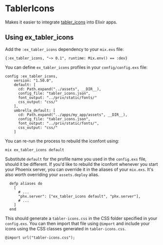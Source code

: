 # TablerIcons

Makes it easier to integrate [tabler_icons](https://github.com/tabler/tabler-icons)
into Elixir apps.

## Using ex_tabler_icons

Add the `:ex_tabler_icons` dependency to your `mix.exs` file:

```
{:ex_tabler_icons, "~> 0.1", runtime: Mix.env() == :dev}
```

You can define `ex_tabler_icons` profiles in your `config/config.exs` file:

    config :ex_tabler_icons,
        version: "1.50.0",
        default: [
          cd: Path.expand("../assets", __DIR__),
          config_file: "tabler_icons.json",
          font_output: "../priv/static/fonts/"
          css_output: "css/"
        ],
        umbrella_default: [
          cd: Path.expand("../apps/my_app/assets", __DIR__),
          config_file: "tabler_icons.json",
          font_output: "../priv/static/fonts/",
          css_output: "css/"
        ]

You can re-run the process to rebuild the iconfont using:

```
mix ex_tabler_icons default
```

Substitute `default` for the profile name you used in the `config.exs` file,
should it be different. If you'd like to rebuild the iconfont whenever you
start your Phoenix server, you can override it in the aliases of your `mix.exs`.
It's also worth overriding your `assets.deploy` alias.

```
  defp aliases do
    [
      # ...
      "phx.server": ["ex_tabler_icons default", "phx.server"],
      # ...
    ]
  end
```

This should generate a `tabler-icons.css` in the CSS folder specified in your
`config.exs`. You can then import that file using `@import` and include your icons
using the CSS classes generated in `tabler-icons.css`.

```
@import url("tabler-icons.css");
```
